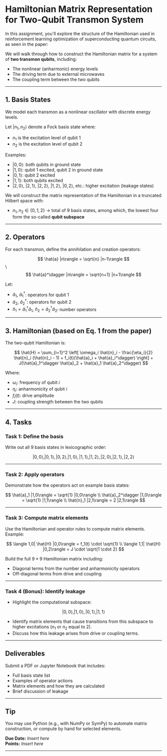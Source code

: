 
# Hamiltonian Matrix Representation for Two-Qubit Transmon System

In this assignment, you'll explore the structure of the Hamiltonian used in reinforcement learning optimization of superconducting quantum circuits, as seen in the paper:

We will walk through how to construct the Hamiltonian matrix for a system of **two transmon qubits**, including:
- The nonlinear (anharmonic) energy levels
- The driving term due to external microwaves
- The coupling term between the two qubits

---

## 1. Basis States

We model each transmon as a nonlinear oscillator with discrete energy levels.

Let $|n_1, n_2\rangle$ denote a Fock basis state where:
- $n_1$ is the excitation level of qubit 1
- $n_2$ is the excitation level of qubit 2

Examples:
- $|0, 0\rangle$: both qubits in ground state
- $|1, 0\rangle$: qubit 1 excited, qubit 2 in ground state
- $|0, 1\rangle$: qubit 2 excited
- $|1, 1\rangle$: both qubits excited
- $|2, 0\rangle$, $|2, 1\rangle$, $|2, 2\rangle$, $|1, 2\rangle$, $|0, 2\rangle$, etc.: higher excitation (leakage states)

We will construct the matrix representation of the Hamiltonian in a truncated Hilbert space with:
- $n_1, n_2 \in \{0, 1, 2\}$ → total of 9 basis states, among which, the lowest four form the so-called **qubit subspace**

---

## 2. Operators

For each transmon, define the annihilation and creation operators:

$$
\hat{a} |n\rangle = \sqrt{n} |n-1\rangle
$$
\\
$$
\hat{a}^\dagger |n\rangle = \sqrt{n+1} |n+1\rangle
$$

Let:
- $\hat{a}_1$, $\hat{a}_1^\dagger$: operators for qubit 1
- $\hat{a}_2$, $\hat{a}_2^\dagger$: operators for qubit 2
- $\hat{n}_1 = \hat{a}_1^\dagger \hat{a}_1$, $\hat{n}_2 = \hat{a}_2^\dagger \hat{a}_2$: number operators

---

## 3. Hamiltonian (based on Eq. 1 from the paper)

The two-qubit Hamiltonian is:

$$
\hat{H} = \sum_{i=1}^2 \left[ \omega_i \hat{n}_i - \frac{\eta_i}{2} \hat{n}_i (\hat{n}_i - 1) + f_i(t)(\hat{a}_i + \hat{a}_i^\dagger) \right] + J(\hat{a}_1^\dagger \hat{a}_2 + \hat{a}_1 \hat{a}_2^\dagger)
$$

Where:
- $\omega_i$: frequency of qubit $i$
- $\eta_i$: anharmonicity of qubit $i$
- $f_i(t)$: drive amplitude
- $J$: coupling strength between the two qubits

---

## 4. Tasks

### Task 1: Define the basis

Write out all 9 basis states in lexicographic order:

$$
|0,0\rangle, |0,1\rangle, |0,2\rangle, |1,0\rangle, |1,1\rangle, |1,2\rangle, |2,0\rangle, |2,1\rangle, |2,2\rangle
$$

---

### Task 2: Apply operators

Demonstrate how the operators act on example basis states:

$$
\hat{a}_1 |1,0\rangle = \sqrt{1} |0,0\rangle \\
\hat{a}_2^\dagger |1,0\rangle = \sqrt{1} |1,1\rangle \\
\hat{n}_1 |2,1\rangle = 2 |2,1\rangle
$$

---

### Task 3: Compute matrix elements

Use the Hamiltonian and operator rules to compute matrix elements. Example:

$$
\langle 1,0| \hat{H} |0,0\rangle = f_1(t) \cdot \sqrt{1} \\
\langle 1,1| \hat{H} |0,2\rangle = J \cdot \sqrt{1 \cdot 2}
$$

Build the full $9 \times 9$ Hamiltonian matrix including:
- Diagonal terms from the number and anharmonicity operators
- Off-diagonal terms from drive and coupling

---

### Task 4 (Bonus): Identify leakage

- Highlight the computational subspace:

$$
|0,0\rangle, |1,0\rangle, |0,1\rangle, |1,1\rangle
$$

- Identify matrix elements that cause transitions from this subspace to higher excitations ($n_1$ or $n_2$ equal to 2).
- Discuss how this leakage arises from drive or coupling terms.

---

## Deliverables

Submit a PDF or Jupyter Notebook that includes:
- Full basis state list
- Examples of operator actions
- Matrix elements and how they are calculated
- Brief discussion of leakage

---

## Tip

You may use Python (e.g., with NumPy or SymPy) to automate matrix construction, or compute by hand for selected elements.

**Due Date:** _Insert here_  
**Points:** _Insert here_

---
